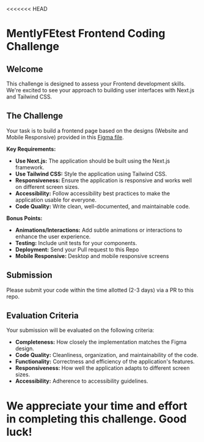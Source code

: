 <<<<<<< HEAD
# MentlyFEtest Frontend Coding Challenge

## Welcome

This challenge is designed to assess your Frontend development skills. We're excited to see your approach to building user interfaces with Next.js and Tailwind CSS.

## The Challenge

Your task is to build a frontend page based on the designs (Website and Mobile Responsive) provided in this [Figma file](https://www.figma.com/design/TJoaUZPIgzakOHleCtJeNb/Mently-Frontend-Test?node-id=0-1&node-type=canvas&t=B30FPyMAYW7jtBcX-0).

**Key Requirements:**
* **Use Next.js:**  The application should be built using the Next.js framework.
* **Use Tailwind CSS:** Style the application using Tailwind CSS.
* **Responsiveness:** Ensure the application is responsive and works well on different screen sizes.
* **Accessibility:**  Follow accessibility best practices to make the application usable for everyone.
* **Code Quality:**  Write clean, well-documented, and maintainable code.

**Bonus Points:**

* **Animations/Interactions:** Add subtle animations or interactions to enhance the user experience.
* **Testing:** Include unit tests for your components.
* **Deployment:** Send your Pull request to this Repo
* **Mobile Responsive:** Desktop and mobile responsive screens

## Submission

Please submit your code within the time allotted (2-3 days) via a PR to this repo.

## Evaluation Criteria

Your submission will be evaluated on the following criteria:

* **Completeness:**  How closely the implementation matches the Figma design.
* **Code Quality:**  Cleanliness, organization, and maintainability of the code.
* **Functionality:**  Correctness and efficiency of the application's features.
* **Responsiveness:**  How well the application adapts to different screen sizes.
* **Accessibility:**  Adherence to accessibility guidelines.

We appreciate your time and effort in completing this challenge. Good luck!
=======